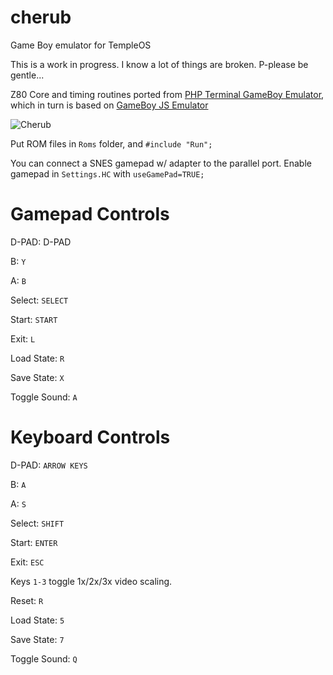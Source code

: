 # cherub
Game Boy emulator for TempleOS

This is a work in progress. I know a lot of things are broken. P-please be gentle...

Z80 Core and timing routines ported from [PHP Terminal GameBoy Emulator](https://github.com/gabrielrcouto/php-terminal-gameboy-emulator), which in turn is based on [GameBoy JS Emulator](https://github.com/taisel/GameBoy-Online)

![Cherub](https://git.checksum.fail/alec/cherub/raw/branch/master/example.gif "Cherub") 

Put ROM files in `Roms` folder, and `#include "Run";`

You can connect a SNES gamepad w/ adapter to the parallel port. Enable gamepad in `Settings.HC` with `useGamePad=TRUE;`

# Gamepad Controls

D-PAD: D-PAD

B: `Y`

A: `B`

Select: `SELECT`

Start: `START`

Exit: `L`

Load State: `R`

Save State: `X`

Toggle Sound: `A`

# Keyboard Controls

D-PAD: `ARROW KEYS`

B: `A`

A: `S`

Select: `SHIFT`

Start: `ENTER`

Exit: `ESC`

Keys `1-3` toggle 1x/2x/3x video scaling.

Reset: `R`

Load State: `5`

Save State: `7`

Toggle Sound: `Q`

